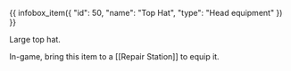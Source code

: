 {{ infobox_item({
	"id": 50,
	"name": "Top Hat",
	"type": "Head equipment"
}) }}

Large top hat.

In-game, bring this item to a [[Repair Station]] to equip it.
